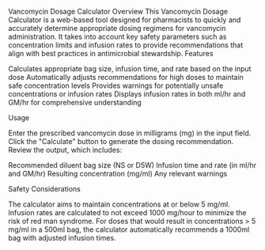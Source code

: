 Vancomycin Dosage Calculator
Overview
This Vancomycin Dosage Calculator is a web-based tool designed for pharmacists to quickly and accurately determine appropriate dosing regimens for vancomycin administration. It takes into account key safety parameters such as concentration limits and infusion rates to provide recommendations that align with best practices in antimicrobial stewardship.
Features

Calculates appropriate bag size, infusion time, and rate based on the input dose
Automatically adjusts recommendations for high doses to maintain safe concentration levels
Provides warnings for potentially unsafe concentrations or infusion rates
Displays infusion rates in both ml/hr and GM/hr for comprehensive understanding

Usage

Enter the prescribed vancomycin dose in milligrams (mg) in the input field.
Click the "Calculate" button to generate the dosing recommendation.
Review the output, which includes:

Recommended diluent bag size (NS or D5W)
Infusion time and rate (in ml/hr and GM/hr)
Resulting concentration (mg/ml)
Any relevant warnings



Safety Considerations

The calculator aims to maintain concentrations at or below 5 mg/ml.
Infusion rates are calculated to not exceed 1000 mg/hour to minimize the risk of red man syndrome.
For doses that would result in concentrations > 5 mg/ml in a 500ml bag, the calculator automatically recommends a 1000ml bag with adjusted infusion times.
